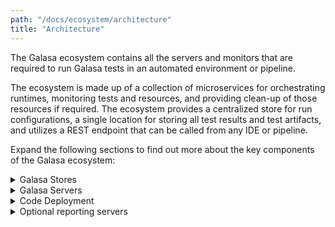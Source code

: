 ```yaml
---
path: "/docs/ecosystem/architecture"
title: "Architecture"
---
```


The Galasa ecosystem contains all the servers and monitors that are required to run Galasa tests in an automated environment or pipeline. 

The ecosystem is made up of a collection of microservices for orchestrating runtimes, monitoring tests and resources, and providing clean-up of those resources if required. The ecosystem provides a centralized store for run configurations, a single location for storing all test results and test artifacts, and utilizes a REST endpoint that can be called from any IDE or pipeline. 

Expand the following sections to find out more about the key components of the Galasa ecosystem:

<details>
<summary>Galasa Stores</summary>

|                                   |                                                                                                                          |
| ------------------------------------- | :----------------------------------------------------------------------------------------------------------------------------------- |
| **Configuration Property Store**                       | The configuration property store (CPS) defines object properties, topologies, system configurations, and definitions which instruct the way in which a Galasa test runs. For example, properties for endpoints, ports and timeouts. All Galasa tests run by using this same configuration unless any overrides are passed at submission. Defining properties in the CPS enables tests to run against multiple environments without changing the code inside the test.  
        |
| **Dynamic Data Store**               | The dynamic data store (DSS) provdies status information about the ecosystem and the tests that are running. The DSS is used by Resource Manager and Engine controller to ensure the limits that are set in the CPS configuration are not exceeded. DSS property values change dynamically as tests are run, to show the resources that are currently being used, shared or locked by a test, so that workloads can be limited to avoid throttling. When running in automation, the DSS is shared by every instance of the framework.                                                             |
| **Result Archive Store**                      | The result archive store (RAS) is a single database which stores all elements of a test, including the test results, run logs, and test artifacts. These elements can be used to help diagnose the cause of any failures encountered as a result of running the test, or to gather information about the test.  Storing all this information in one place makes it simple for entire teams to view results.                              |
| **Credentials Store**                   | The credentials store is hosted in the etcd server and securely provides the credentials, for example, password, username and authentication token that are required for a test to run in automation.    |
| **Certificate Store**      |                                                                  |

</details>


<details>
<summary>Galasa Servers</summary>

|                                   |                                                                                                                          |
| ------------------------------------- | :----------------------------------------------------------------------------------------------------------------------------------- |
| **Engine controller**                       | The engine controller enables tests to be run at scale within the ecosystem. The service is responsible for instantiating individual test engines by creating Docker containers or Kubernetes pods to manage and execute individual Galasa automation test runs. The engine controller allocates a test engine to a test submission if the required resources for the test are available. Otherwise, the test is put into a waiting state to be run at an appropriate time.        |
| **etcd**                       | The etcd server is a highly available key-value store which hosts the Configuration Property Store (CPS), the Dynamic Status Store (DSS) and the Credentials Store (CREDs). The CPS, DSS contain information that are used by all tests and the CREDs is used only for automation runs.  The etcd server stores and maintains a single, consistent source of the truth about the status of the ecosystem at any given point in time.      |
| **CouchDB**                       | This database runs inside Docker container or Kubernetes pod and contains the Result Archive Store (RAS).        |
| **Resource Management**                       | The Resource Management service monitors running tests and resources that have been marked as in use. If for some reason a test case becomes stale or has be manually ended, this service will perform clean up actions to ensure that the resources are entered back into the pool for another test to use. This service
can perform large pieces of work, including de-provisioning whole environments.   |
| **Metrics Server**                       | The Metrics server indicates the health of the ecosystem, for example, providing metrics on the number of successful test runs.        |
| **API Server**                       |  The API server acts as a central point from which to control the Galasa ecosystem and is used by Galasa as an endpoint with which IDEs and pipelines interact for submitting tests and retrieving results. The API server hosts the Bootstrap server and the Manager API server.  >      |
| **Bootstrap Server**                       | The Bootstrap server is part of the API server. The bootstrap is an endpoint that is provided by the API server to store the initial configuration required to instantiate a Galasa framework. When setting up the Galasa ecosystem, the Eclipse IDE must be updated to point to the bootstrap that is configured to use the ecosystem.      |
| **Manager API Server**                       | A Manger to Manger type API. The API is used to host web services that can be called from the Galasa Web UI or from external services such as Jenkins.     |
| **Web UI**                       | Use the WebUI to see a dashboard overview of the current and historical health of your test automation framework. The UI is also used to run, schedule or reschedule tests, to analyse output from failed test runs, and to manage the configuration needed to customise the test framework and the tests for maximum throughput, resilience and flexibility.        |
| **LDAP authentication server (Optional)**                       | This server is planned for a future release to provide the ability to authenticate through an LDAP server.       |

</details>

<details>
<summary>Code Deployment</summary>

|                                   |                                                                                                                          |
| ------------------------------------- | :----------------------------------------------------------------------------------------------------------------------------------- |
| **Maven Repositories and OBRs**                       | For tests to run in the ecosystem they require compiled artifacts to be hosted in a Maven repository. The artifacts must be bundled as an OSGI bundle -  Galasa provides a Maven plug-in to create these bundles.       |
| **Nexus**                       | A Nexus server enables deployment of Maven artifacts to the ecosystem and can be used to host  Docker images.     |

</details>

<details>
<summary>Optional reporting servers</summary>

|                                   |                                                                                                                          |
| ------------------------------------- | :----------------------------------------------------------------------------------------------------------------------------------- |
| **Prometheus**                       | The Prometheus server scrapes and stores metrics from defined endpoints from the Metrics server. These metrics can be displayed in a Grafana dashboard.   |
| **Grafana**                       | A dashboard for visualizing Prometheus metrics. Data can be explored through queries and drilldown.       |
| **Elastic**                       | Provides an Elastic search instance to record the results of automated test runs.        |
| **Kabana**                       | A dashboard for visualizing Elasticsearch metrics. Data can be explored through queries and drilldown.       |

</details>
